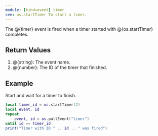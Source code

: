 ```yaml
---
module: [kind=event] timer
see: os.startTimer To start a timer.
---
```


<!--
SPDX-FileCopyrightText: 2021 The CC: Tweaked Developers

SPDX-License-Identifier: LicenseRef-CCPL
-->

The @{timer} event is fired when a timer started with @{os.startTimer} completes.

## Return Values
1. @{string}: The event name.
2. @{number}: The ID of the timer that finished.

## Example
Start and wait for a timer to finish.
```lua
local timer_id = os.startTimer(2)
local event, id
repeat
    event, id = os.pullEvent("timer")
until id == timer_id
print("Timer with ID " .. id .. " was fired")
```
